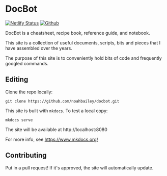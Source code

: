 # DocBot

[![Netlify Status](https://api.netlify.com/api/v1/badges/b2ee61a6-f794-417d-91b5-777ae2a577d9/deploy-status)](https://app.netlify.com/sites/docbot/deploys)
[![Github](https://img.shields.io/github/stars/noahbailey/docbot?style=social)](https://github.com/noahbailey/docbot)

DocBot is a cheatsheet, recipe book, reference guide, and notebook. 

This site is a collection of useful documents, scripts, bits and pieces that I have assembled over the years. 

The purpose of this site is to conveniently hold bits of code and frequently googled commands. 

## Editing

Clone the repo locally:

    git clone https://github.com/noahbailey/docbot.git

This site is built with `mkdocs`. To test a local copy: 

    mkdocs serve

The site will be available at http://localhost:8080

For more info, see https://www.mkdocs.org/

## Contributing

Put in a pull request! If it's approved, the site will automatically update. 


